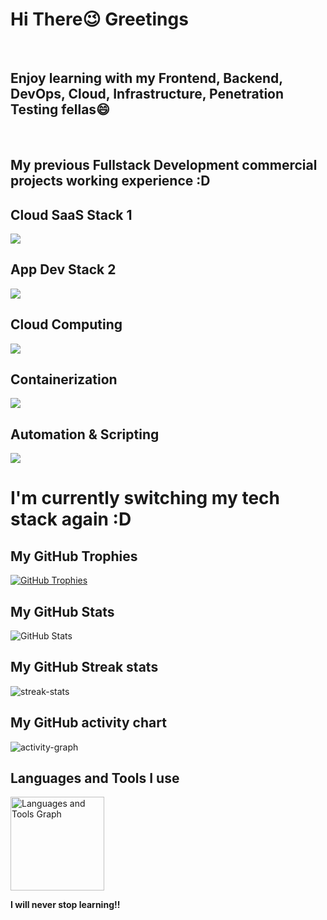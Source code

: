 <h1 style="align: center">Hi There😉 Greetings</h1>
<br>
<h2 style="align: center">Enjoy learning with my Frontend, Backend, DevOps, Cloud, Infrastructure, Penetration Testing fellas😄</h2>
<br>
<h2 style="align: center">My previous Fullstack Development commercial projects working experience :D</h2>
<h2 style="align: center">Cloud SaaS Stack 1</h2>
<img src="https://skillicons.dev/icons?i=html,css,sass,js,ts,npm,angular,java,maven,postgres,git&perline=4" />
<h2 style="align: center">App Dev Stack 2</h2>
<img src="https://skillicons.dev/icons?i=html,css,sass,js,react,nodejs,npm,mongodb&perline=4" />
<h2 style="align: center">Cloud Computing</h2>
<img src="https://skillicons.dev/icons?i=azure,aws&perline=2" />
<h2 style="align: center">Containerization</h2>
<img src="https://skillicons.dev/icons?i=docker,kubernetes&perline=2" />
<h2 style="align: center">Automation & Scripting</h2>
<img src="https://skillicons.dev/icons?i=linux,py,bash&perline=3" />
<br>
<h1>I'm currently switching my tech stack again :D</h1>
<!-- GitHub Trophies -->
<h2 style="align: center">My GitHub Trophies</h2>
<p style="align: center">
  <a href="https://github.com/ryo-ma/github-profile-trophy">
    <img src="https://github-profile-trophy.vercel.app/?username=PhoenixYork166&theme=onedark&column=-1" alt="GitHub Trophies">
  </a>
</p>

<!-- GitHub Stats -->
<h2 style="align: center">My GitHub Stats</h2>
<p style="align: center">
  <img src="https://github-readme-stats-eight-theta.vercel.app/api?username=PhoenixYork166&show_icons=true&theme=cobalt&include_all_commits=true&count_private=true" alt="GitHub Stats">
</p>

<!-- GitHub streak-stats -->
<h2 style="align: center">My GitHub Streak stats</h2>
<p style="align: center">
  <img src="https://streak-stats.demolab.com/?user=PhoenixYork166&theme=tokyonight&hide_border=true" alt="streak-stats">
</p>

<!-- GitHub activity-graph -->
<h2 style="align: center">My GitHub activity chart</h2>
<p style="align: center">
  <img src="https://github-readme-activity-graph.vercel.app/graph?username=PhoenixYork166&area=true&theme=tokyo-night&hide_border=true" alt="activity-graph">
</p>

<!-- Languages and Tools -->
<h2 style="align: center">Languages and Tools I use</h2>
<div style="align: center">
  <img src="https://github-readme-stats-sigma-five.vercel.app/api/top-langs/?username=PhoenixYork166&locale=en&hide_title=false&layout=compact&card_width=320&langs_count=5&theme=dracula&hide_border=false&order=2" height="150" alt="Languages and Tools Graph">
</div>

<!-- Support -->
<p style="align: center">
  <strong>I will never stop learning!!</strong>
</p>
<p style="align: center">
  <a href="https://ko-fi.com/PhoenixYork166"></a>
</p>
